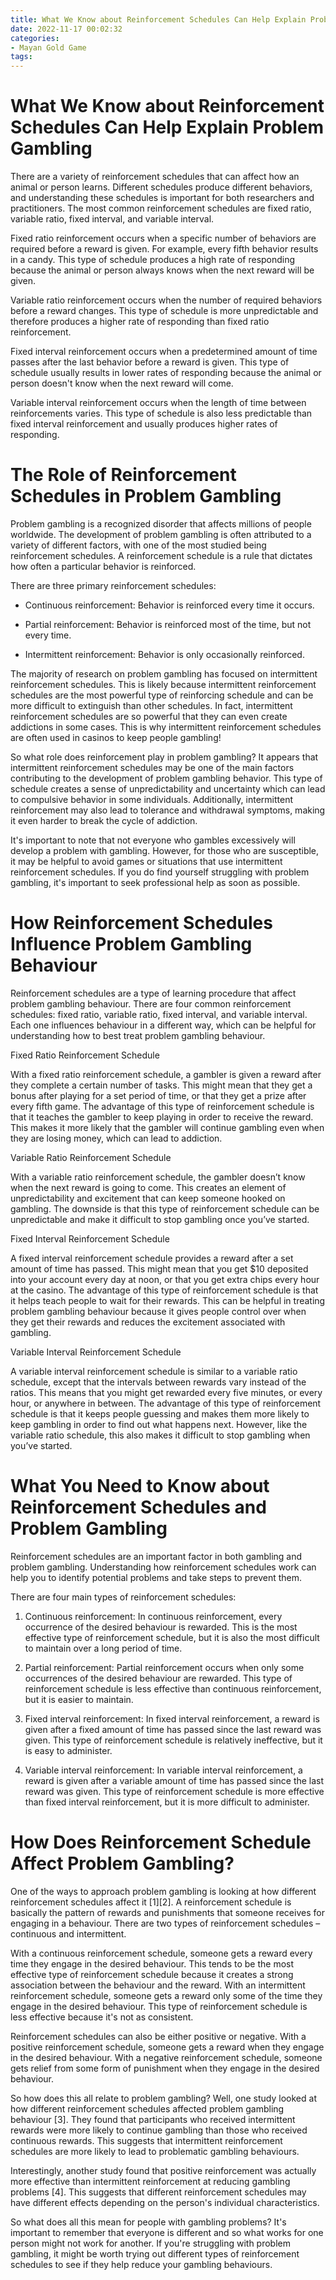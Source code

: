 ```yaml
---
title: What We Know about Reinforcement Schedules Can Help Explain Problem Gambling
date: 2022-11-17 00:02:32
categories:
- Mayan Gold Game
tags:
---
```



#  What We Know about Reinforcement Schedules Can Help Explain Problem Gambling

There are a variety of reinforcement schedules that can affect how an animal or person learns. Different schedules produce different behaviors, and understanding these schedules is important for both researchers and practitioners. The most common reinforcement schedules are fixed ratio, variable ratio, fixed interval, and variable interval.

Fixed ratio reinforcement occurs when a specific number of behaviors are required before a reward is given. For example, every fifth behavior results in a candy. This type of schedule produces a high rate of responding because the animal or person always knows when the next reward will be given.

Variable ratio reinforcement occurs when the number of required behaviors before a reward changes. This type of schedule is more unpredictable and therefore produces a higher rate of responding than fixed ratio reinforcement.

Fixed interval reinforcement occurs when a predetermined amount of time passes after the last behavior before a reward is given. This type of schedule usually results in lower rates of responding because the animal or person doesn't know when the next reward will come.

Variable interval reinforcement occurs when the length of time between reinforcements varies. This type of schedule is also less predictable than fixed interval reinforcement and usually produces higher rates of responding.

#  The Role of Reinforcement Schedules in Problem Gambling

Problem gambling is a recognized disorder that affects millions of people worldwide. The development of problem gambling is often attributed to a variety of different factors, with one of the most studied being reinforcement schedules. A reinforcement schedule is a rule that dictates how often a particular behavior is reinforced.

There are three primary reinforcement schedules:

* Continuous reinforcement: Behavior is reinforced every time it occurs.

* Partial reinforcement: Behavior is reinforced most of the time, but not every time.

* Intermittent reinforcement: Behavior is only occasionally reinforced.

The majority of research on problem gambling has focused on intermittent reinforcement schedules. This is likely because intermittent reinforcement schedules are the most powerful type of reinforcing schedule and can be more difficult to extinguish than other schedules. In fact, intermittent reinforcement schedules are so powerful that they can even create addictions in some cases. This is why intermittent reinforcement schedules are often used in casinos to keep people gambling!

So what role does reinforcement play in problem gambling? It appears that intermittent reinforcement schedules may be one of the main factors contributing to the development of problem gambling behavior. This type of schedule creates a sense of unpredictability and uncertainty which can lead to compulsive behavior in some individuals. Additionally, intermittent reinforcement may also lead to tolerance and withdrawal symptoms, making it even harder to break the cycle of addiction.

It's important to note that not everyone who gambles excessively will develop a problem with gambling. However, for those who are susceptible, it may be helpful to avoid games or situations that use intermittent reinforcement schedules. If you do find yourself struggling with problem gambling, it's important to seek professional help as soon as possible.

#  How Reinforcement Schedules Influence Problem Gambling Behaviour

Reinforcement schedules are a type of learning procedure that affect problem gambling behaviour. There are four common reinforcement schedules: fixed ratio, variable ratio, fixed interval, and variable interval. Each one influences behaviour in a different way, which can be helpful for understanding how to best treat problem gambling behaviour.

Fixed Ratio Reinforcement Schedule

With a fixed ratio reinforcement schedule, a gambler is given a reward after they complete a certain number of tasks. This might mean that they get a bonus after playing for a set period of time, or that they get a prize after every fifth game. The advantage of this type of reinforcement schedule is that it teaches the gambler to keep playing in order to receive the reward. This makes it more likely that the gambler will continue gambling even when they are losing money, which can lead to addiction.

Variable Ratio Reinforcement Schedule

With a variable ratio reinforcement schedule, the gambler doesn’t know when the next reward is going to come. This creates an element of unpredictability and excitement that can keep someone hooked on gambling. The downside is that this type of reinforcement schedule can be unpredictable and make it difficult to stop gambling once you’ve started.

Fixed Interval Reinforcement Schedule

A fixed interval reinforcement schedule provides a reward after a set amount of time has passed. This might mean that you get $10 deposited into your account every day at noon, or that you get extra chips every hour at the casino. The advantage of this type of reinforcement schedule is that it helps teach people to wait for their rewards. This can be helpful in treating problem gambling behaviour because it gives people control over when they get their rewards and reduces the excitement associated with gambling.

Variable Interval Reinforcement Schedule

A variable interval reinforcement schedule is similar to a variable ratio schedule, except that the intervals between rewards vary instead of the ratios. This means that you might get rewarded every five minutes, or every hour, or anywhere in between. The advantage of this type of reinforcement schedule is that it keeps people guessing and makes them more likely to keep gambling in order to find out what happens next. However, like the variable ratio schedule, this also makes it difficult to stop gambling when you’ve started.

#  What You Need to Know about Reinforcement Schedules and Problem Gambling

Reinforcement schedules are an important factor in both gambling and problem gambling. Understanding how reinforcement schedules work can help you to identify potential problems and take steps to prevent them.

There are four main types of reinforcement schedules:

1. Continuous reinforcement: In continuous reinforcement, every occurrence of the desired behaviour is rewarded. This is the most effective type of reinforcement schedule, but it is also the most difficult to maintain over a long period of time.

2. Partial reinforcement: Partial reinforcement occurs when only some occurrences of the desired behaviour are rewarded. This type of reinforcement schedule is less effective than continuous reinforcement, but it is easier to maintain.

3. Fixed interval reinforcement: In fixed interval reinforcement, a reward is given after a fixed amount of time has passed since the last reward was given. This type of reinforcement schedule is relatively ineffective, but it is easy to administer.

4. Variable interval reinforcement: In variable interval reinforcement, a reward is given after a variable amount of time has passed since the last reward was given. This type of reinforcement schedule is more effective than fixed interval reinforcement, but it is more difficult to administer.

#  How Does Reinforcement Schedule Affect Problem Gambling?

One of the ways to approach problem gambling is looking at how different reinforcement schedules affect it [1][2]. A reinforcement schedule is basically the pattern of rewards and punishments that someone receives for engaging in a behaviour. There are two types of reinforcement schedules – continuous and intermittent.

With a continuous reinforcement schedule, someone gets a reward every time they engage in the desired behaviour. This tends to be the most effective type of reinforcement schedule because it creates a strong association between the behaviour and the reward. With an intermittent reinforcement schedule, someone gets a reward only some of the time they engage in the desired behaviour. This type of reinforcement schedule is less effective because it's not as consistent.

Reinforcement schedules can also be either positive or negative. With a positive reinforcement schedule, someone gets a reward when they engage in the desired behaviour. With a negative reinforcement schedule, someone gets relief from some form of punishment when they engage in the desired behaviour.

So how does this all relate to problem gambling? Well, one study looked at how different reinforcement schedules affected problem gambling behaviour [3]. They found that participants who received intermittent rewards were more likely to continue gambling than those who received continuous rewards. This suggests that intermittent reinforcement schedules are more likely to lead to problematic gambling behaviours.

Interestingly, another study found that positive reinforcement was actually more effective than intermittent reinforcement at reducing gambling problems [4]. This suggests that different reinforcement schedules may have different effects depending on the person's individual characteristics.

So what does all this mean for people with gambling problems? It's important to remember that everyone is different and so what works for one person might not work for another. If you're struggling with problem gambling, it might be worth trying out different types of reinforcement schedules to see if they help reduce your gambling behaviours.